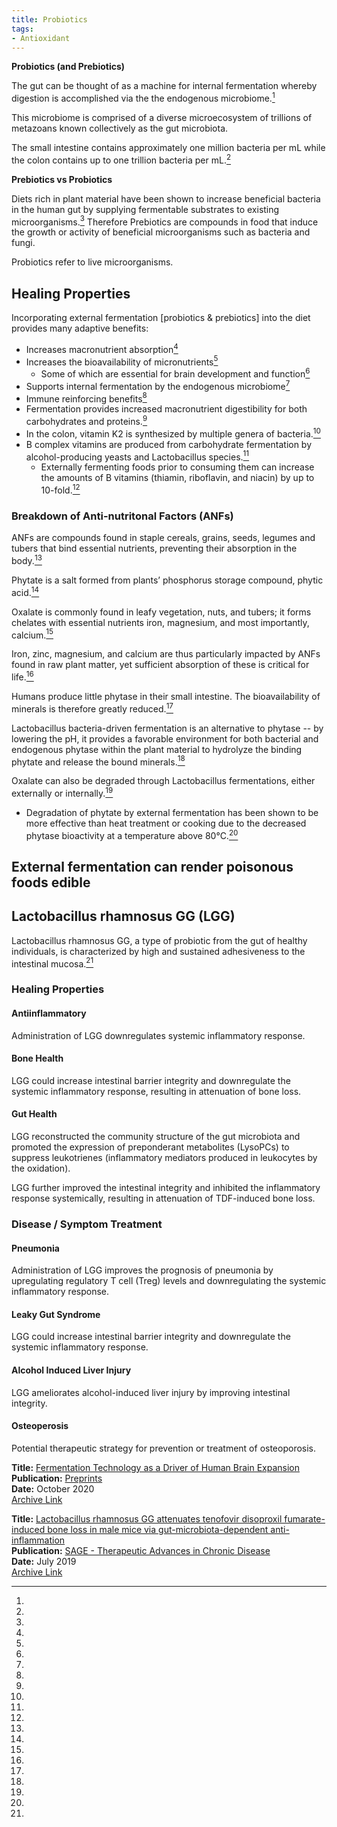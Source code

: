 ```yaml
---
title: Probiotics
tags:
- Antioxidant
---
```

**Probiotics (and Prebiotics)**

The gut can be thought of as a machine for internal fermentation whereby digestion is accomplished via the the endogenous microbiome.[^1]

This microbiome is comprised of a diverse microecosystem of trillions of metazoans known collectively as the gut microbiota.

The small intestine contains approximately one million bacteria per mL while the colon contains up to one trillion bacteria per mL.[^1]

**Prebiotics vs Probiotics** 

Diets rich in plant material have been shown to increase beneficial bacteria in the human gut by supplying fermentable substrates to existing microorganisms.[^1]  Therefore Prebiotics are compounds in food that induce the growth or activity of beneficial microorganisms such as bacteria and fungi.

Probiotics refer to live microorganisms.

## Healing Properties

Incorporating external fermentation [probiotics & prebiotics] into the diet provides many adaptive benefits:

- Increases macronutrient absorption[^1]
- Increases the bioavailability of micronutrients[^1]
    - Some of which are essential for brain development and
function[^1]
- Supports internal fermentation by the endogenous microbiome[^1]
- Immune reinforcing benefits[^1]
- Fermentation provides increased macronutrient digestibility for both carbohydrates
and proteins.[^1]
- In the colon, vitamin K2 is synthesized by multiple genera of bacteria.[^1]
- B complex vitamins are produced from carbohydrate fermentation by alcohol-producing yeasts and Lactobacillus species.[^1]
    - Externally fermenting foods prior to consuming them can increase the amounts of B vitamins (thiamin, riboflavin, and niacin) by up to 10-fold.[^1]

### Breakdown of Anti-nutritonal Factors (ANFs)

ANFs are compounds found in staple cereals, grains, seeds, legumes and tubers that bind essential nutrients, preventing their absorption in the body.[^1]

Phytate is a salt formed from plants’ phosphorus storage compound, phytic acid.[^1]

Oxalate is commonly found in leafy vegetation, nuts, and tubers; it forms chelates with essential nutrients iron, magnesium, and most importantly, calcium.[^1]

Iron, zinc, magnesium, and calcium are thus particularly impacted by ANFs found in raw plant matter, yet sufficient absorption of these is critical for life.[^1]

Humans produce little phytase in their small intestine. The bioavailability of minerals is therefore greatly reduced.[^1]

Lactobacillus bacteria-driven fermentation is an alternative to phytase -- by lowering the pH, it provides a favorable environment for both bacterial and endogenous phytase within the plant material to hydrolyze the binding phytate and release the bound minerals.[^1]

Oxalate can also be degraded through Lactobacillus fermentations, either externally or internally.[^1]

- Degradation of phytate by external fermentation has been shown to be more effective than heat treatment or cooking due to the decreased phytase bioactivity at a temperature above 80°C.[^1]

## External fermentation can render poisonous foods edible


## Lactobacillus rhamnosus GG (LGG)

Lactobacillus rhamnosus GG, a type of probiotic from the gut of healthy individuals, is characterized by high and sustained adhesiveness to the intestinal mucosa.[^2]

### Healing Properties

#### Antiinflammatory

Administration of LGG downregulates systemic inflammatory response.

#### Bone Health

LGG could increase intestinal barrier integrity and downregulate the systemic inflammatory response, resulting in attenuation of bone loss.

#### Gut Health

LGG reconstructed the community structure of the gut microbiota and promoted the expression of preponderant metabolites (LysoPCs) to suppress leukotrienes (inflammatory mediators produced in leukocytes by the oxidation).

LGG further improved the intestinal integrity and inhibited the inflammatory response systemically, resulting in attenuation of TDF-induced bone loss. 

### Disease / Symptom Treatment

#### Pneumonia 

Administration of LGG improves the prognosis of pneumonia by upregulating regulatory T cell (Treg) levels and downregulating the systemic inflammatory response.

#### Leaky Gut Syndrome

LGG could increase intestinal barrier integrity and downregulate the systemic inflammatory response.

#### Alcohol Induced Liver Injury

LGG ameliorates alcohol-induced liver injury by improving intestinal integrity.

#### Osteoperosis

Potential therapeutic strategy for prevention or treatment of osteoporosis.

[^1]: 
**Title:** [Fermentation Technology as a Driver of Human Brain Expansion](https://doi.org/10.20944/preprints202010.0135.v1)<br>
**Publication:** [Preprints](https://www.preprints.org/)<br>
**Date:** October 2020<br>
[Archive Link](https://ipfs.io/ipfs/QmSD1zmLtaNoxRUs8kwqVHeBLgPNfnWJ3rGGaxPNGyg879)

[^2]: 
**Title:** [Lactobacillus rhamnosus GG attenuates tenofovir disoproxil fumarate-induced bone loss in male mice via gut-microbiota-dependent anti-inflammation](https://dx.doi.org/10.1177%2F2040622319860653)<br>
**Publication:** [SAGE - Therapeutic Advances in Chronic Disease](https://www.ncbi.nlm.nih.gov/pmc/articles/PMC6610433/#)<br>
**Date:** July 2019<br>
[Archive Link](https://ipfs.io/ipfs/QmXYhFaKGjnz1kZGvPjSXaA8U8FUwcnu4NP6gnJyHMR8pd)